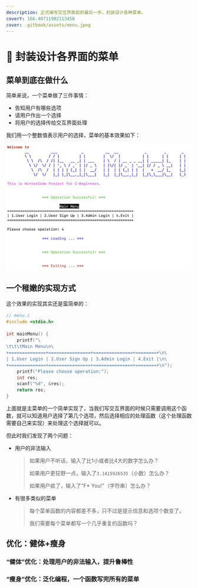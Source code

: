 ```yaml
---
description: 正式编写交互界面前的最后一步，封装设计各种菜单。
coverY: 166.40711902113458
cover: .gitbook/assets/menu.jpeg
---
```


# 📃 封装设计各界面的菜单

## 菜单到底在做什么

简单来说，一个菜单做了三件事情：

* 告知用户有哪些选项
* 请用户作出一个选择
* 将用户的选择传给交互界面处理

我们用一个整数值表示用户的选择，菜单的基本效果如下：

![菜单效果预览](.gitbook/assets/pic04.png)

## 一个稚嫩的实现方式

这个效果的实现其实还是蛮简单的：

```c
// menu.c
#include <stdio.h>

int mainMenu() {
    printf("\
\t\t\tMain Menu\n\
+==============+================+===============+========+\n\
| 1.User Login | 2.User Sign Up | 3.Admin Login | 4.Exit |\n\
+==============+================+===============+========+\n");
    printf("Please choose operation:");
    int res;
    scanf("%d", &res);
    return res;
}
```

上面就是主菜单的一个简单实现了，当我们写交互界面的时候只需要调用这个函数，就可以知道用户选择了第几个选项，然后选择相应的处理函数（这个处理函数需要自己来实现）来处理这个选择就可以。

但此时我们发现了两个问题：

*   用户的非法输入

    > 如果用户不听话，输入了比1小或者比4大的数字怎么办？
    >
    > 如果用户更狂野一点，输入了`3.1415926535`（小数）怎么办？
    >
    > 如果用户疯了，输入了“F\* You!"（字符串）怎么办？
*   有很多类似的菜单

    > 每个菜单函数的内容都差不多，只不过是提示信息和选项个数变了。
    >
    > 我们需要每个菜单都写一个几乎重复的函数吗？

## 优化：健体+瘦身

### “健体”优化：处理用户的非法输入，提升鲁棒性





### “瘦身”优化：泛化编程，一个函数写完所有的菜单

